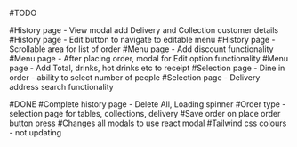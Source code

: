 #TODO

#History page - View modal add Delivery and Collection customer details
#History page - Edit button to navigate to editable menu
#History page - Scrollable area for list of order
#Menu page - Add discount functionality
#Menu page - After placing order, modal for Edit option functionality
#Menu page - Add Total, drinks, hot drinks etc to receipt
#Selection page - Dine in order - ability to select number of people
#Selection page - Delivery address search functionality

#DONE
#Complete history page - Delete All, Loading spinner
#Order type - selection page for tables, collections, delivery
#Save order on place order button press
#Changes all modals to use react modal
#Tailwind css colours - not updating
